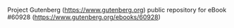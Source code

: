 Project Gutenberg (https://www.gutenberg.org) public repository for eBook #60928 (https://www.gutenberg.org/ebooks/60928)
